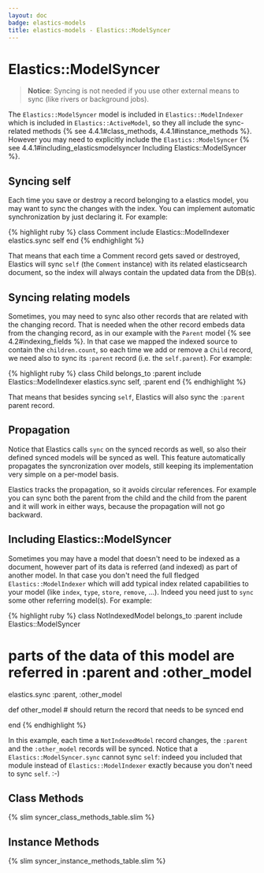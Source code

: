 ```yaml
---
layout: doc
badge: elastics-models
title: elastics-models - Elastics::ModelSyncer
---
```


# Elastics::ModelSyncer

> __Notice__: Syncing is not needed if you use other external means to sync (like rivers or background jobs).


The `Elastics::ModelSyncer` model is included in `Elastics::ModelIndexer` which is included in `Elastics::ActiveModel`, so they all include the sync-related methods {% see 4.4.1#class_methods, 4.4.1#instance_methods %}. However you may need to explicitly include the `Elastics::ModelSyncer` {% see 4.4.1#including_elasticsmodelsyncer Including Elastics::ModelSyncer %}.

## Syncing self

Each time you save or destroy a record belonging to a elastics model, you may want to sync the changes with the index. You can implement automatic synchronization by just declaring it. For example:

{% highlight ruby %}
class Comment
  include Elastics::ModelIndexer
  elastics.sync self
end
{% endhighlight %}

That means that each time a Comment record gets saved or destroyed, Elastics will sync `self` (the `Comment` instance) with its related elasticsearch document, so the index will always contain the updated data from the DB(s).

## Syncing relating models

Sometimes, you may need to sync also other records that are related with the changing record. That is needed when the other record embeds data from the changing record, as in our example with the `Parent` model {% see 4.2#indexing_fields %}. In that case we mapped the indexed source to contain the `children.count`, so each time we add or remove a `Child` record, we need also to sync its `:parent` record (i.e. the `self.parent`). For example:

{% highlight ruby %}
class Child
  belongs_to :parent
  include Elastics::ModelIndexer
  elastics.sync self, :parent
end
{% endhighlight %}

That means that besides syncing `self`, Elastics will also sync the `:parent` parent record.

## Propagation

Notice that Elastics calls `sync` on the synced records as well, so also their defined synced models will be synced as well. This feature automatically propagates the syncronization over models, still keeping its implementation very simple on a per-model basis.

Elastics tracks the propagation, so it avoids circular references. For example you can sync both the parent from the child and the child from the parent and it will work in either ways, because the propagation will not go backward.


## Including Elastics::ModelSyncer

Sometimes you may have a model that doesn't need to be indexed as a document, however part of its data is referred (and indexed) as part of another model. In that case you don't need the full fledged `Elastics::ModelIndexer` which will add typical index related capabilities to your model (like `index`, `type`, `store`, `remove`, ...). Indeed you need just to `sync` some other referring model(s). For example:

{% highlight ruby %}
class NotIndexedModel
  belongs_to :parent
  include Elastics::ModelSyncer
  # parts of the data of this model are referred in :parent and :other_model
  elastics.sync :parent, :other_model

  def other_model
    # should return the record that needs to be synced
  end

end
{% endhighlight %}

In this example, each time a `NotIndexedModel` record changes, the `:parent` and the `:other_model` records will be synced. Notice that a `Elastics::ModelSyncer.sync` cannot sync `self`: indeed you included that module instead of `Elastics::ModelIndexer` exactly because you don't need to sync `self`. :-)

## Class Methods

{% slim syncer_class_methods_table.slim %}

## Instance Methods

{% slim syncer_instance_methods_table.slim %}
